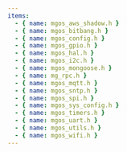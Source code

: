 ```yaml
---
items:
  - { name: mgos_aws_shadow.h }
  - { name: mgos_bitbang.h }
  - { name: mgos_config.h }
  - { name: mgos_gpio.h }
  - { name: mgos_hal.h }
  - { name: mgos_i2c.h }
  - { name: mgos_mongoose.h }
  - { name: mg_rpc.h }
  - { name: mgos_mqtt.h }
  - { name: mgos_sntp.h }
  - { name: mgos_spi.h }
  - { name: mgos_sys_config.h }
  - { name: mgos_timers.h }
  - { name: mgos_uart.h }
  - { name: mgos_utils.h }
  - { name: mgos_wifi.h }
---
```

